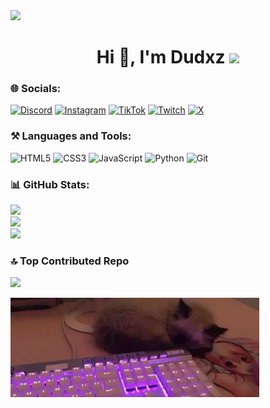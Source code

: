 <div align="left">
  <img src="https://visitor-badge.laobi.icu/badge?page_id=duxz7.dudxz7&left_color=black&right_color=light&left_text=Profile views"  />
</div>
<h1 align="center">Hi 👋, I'm Dudxz <image><img src="https://camo.githubusercontent.com/870d765b5c096038f097185a0ffa08df4011c0491b8039f3a7d5eeebf4d82c7e/68747470733a2f2f6d656469612e67697068792e636f6d2f6d656469612f57556c706c634d704f43456d5447427442572f67697068792e676966" width="45"> </image></h1>

### 🌐 Socials:
[![Discord](https://img.shields.io/badge/Discord-%237289DA.svg?logo=discord&logoColor=white)](https://discord.com/users/576729846219014144)  [![Instagram](https://img.shields.io/badge/Instagram-%23E4405F.svg?logo=Instagram&logoColor=white)](https://instagram.com/dudxzn1) [![TikTok](https://img.shields.io/badge/TikTok-%23000000.svg?logo=TikTok&logoColor=white)](https://tiktok.com/@dudxzn1) [![Twitch](https://img.shields.io/badge/Twitch-%239146FF.svg?logo=Twitch&logoColor=white)](https://twitch.tv/dudxz7_) [![X](https://img.shields.io/badge/X-black.svg?logo=X&logoColor=white)](https://x.com/dudxz7__) 

### ⚒️ Languages and Tools:
![HTML5](https://img.shields.io/badge/html5-%23E34F26.svg?style=for-the-badge&logo=html5&logoColor=white) ![CSS3](https://img.shields.io/badge/css3-%231572B6.svg?style=for-the-badge&logo=css3&logoColor=white) ![JavaScript](https://img.shields.io/badge/javascript-%23323330.svg?style=for-the-badge&logo=javascript&logoColor=%23F7DF1E) ![Python](https://img.shields.io/badge/python-3670A0?style=for-the-badge&logo=python&logoColor=ffdd54)  ![Git](https://img.shields.io/badge/git-%23F05033.svg?style=for-the-badge&logo=git&logoColor=white)

### 📊 GitHub Stats:
![](https://github-readme-stats.vercel.app/api?username=dudxz7&theme=midnight-purple&hide_border=false&include_all_commits=false&count_private=false)<br/>
![](https://github-readme-streak-stats.herokuapp.com/?user=dudxz7&theme=midnight-purple&hide_border=false)<br/>
![](https://github-readme-stats.vercel.app/api/top-langs/?username=dudxz7&theme=midnight-purple&hide_border=false&include_all_commits=false&count_private=false&layout=compact)

### 🔝 Top Contributed Repo
![](https://github-contributor-stats.vercel.app/api?username=dudxz7&limit=10&theme=midnight-purple&combine_all_yearly_contributions=true)

<p align="left">
<img src="https://github.com/dudxz7/dudxz7/blob/main/gato.png" width="79%" alt="banner">
</p>
